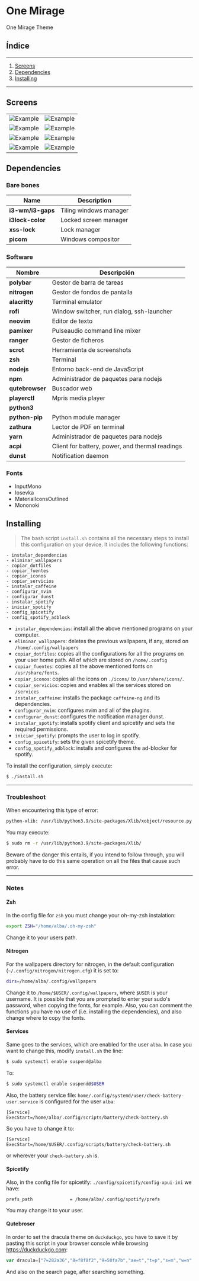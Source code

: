 # One Mirage

One Mirage Theme

## Índice

---

1. [Screens](#screens)
2. [Dependencies](#dependencies)
3. [Installing](#installing)

---

## Screens

|                                                            |                                                   |
| ---------------------------------------------------------- | ------------------------------------------------- |
| ![Example](screens/home.png?raw=true "Homepage")           | ![Example](screens/terminal.png?raw=true "Terminal and Qutebrowser")  |
| ![Example](screens/rofi.png?raw=true "Rofi")               | ![Example](screens/zathura.png?raw=true "Ranger") |
| ![Example](screens/ranger.png?raw=true "Ranger")           | ![Example](screens/spotify.png?raw=true "Spotify")      |
| ![Example](screens/lock_1.png?raw=true "Lockscreen")           | ![Example](screens/lock.png?raw=true "Lockscreen")      |

## Dependencies

### Bare bones

| Name              | Description            |
| ----------------- | ---------------------- |
| **i3-wm/i3-gaps** | Tiling windows manager |
| **i3lock-color**  | Locked screen manager  |
| **xss-lock**      | Lock manager           |
| **picom**         | Windows compositor     |

### Software

| Nombre          | Descripción                                                            |
| --------------- | ---------------------------------------------------------------------- |
| **polybar**     | Gestor de barra de tareas                                              |
| **nitrogen**    | Gestor de fondos de pantalla                                           |
| **alacritty**   | Terminal emulator                                                      |
| **rofi**        | Window switcher, run dialog, ssh-launcher                              |
| **neovim**      | Editor de texto                                                        |
| **pamixer**     | Pulseaudio command line mixer                                          |
| **ranger**      | Gestor de ficheros                                                     |
| **scrot**       | Herramienta de screenshots                                             |
| **zsh**         | Terminal                                                               |
| **nodejs**      | Entorno back-end de JavaScript                                         |
| **npm**         | Administrador de paquetes para nodejs                                  |
| **qutebrowser** | Buscador web                                                           |
| **playerctl**   | Mpris media player                                                     |
| **python3**     |                                                                        |
| **python-pip**  | Python module manager                                                  |
| **zathura**     | Lector de PDF en terminal                                              |
| **yarn**        | Administrador de paquetes para nodejs                                  |
| **acpi**        | Client for battery, power, and thermal readings                        |
| **dunst**       | Notification daemon                                                    |

### Fonts

- InputMono
- Iosevka
- MaterialIconsOutlined
- Mononoki

## Installing

> The bash script `install.sh` contains all the necessary steps to install this configuration on your device. It includes the following functions:

```
- instalar_dependencias
- eliminar_wallpapers
- copiar_dotfiles
- copiar_fuentes
- copiar_iconos
- copiar_servicios
- instalar_caffeine
- configurar_nvim
- configurar_dunst
- instalar_spotify
- iniciar_spotify
- config_spicetify
- config_spotify_adblock
```

- `instalar_dependencias`: install all the above mentioned programs on your computer.
- `eliminar_wallpapers`: deletes the previous wallpapers, if any, stored on `/home/.config/wallpapers`
- `copiar_dotfiles`: copies all the configurations for all the programs on your user home path. All of which are stored on `/home/.config`
- `copiar_fuentes`: copies all the above mentioned fonts on `/usr/share/fonts`.
- `copiar_iconos`: copies all the icons on `./icons/` to `/usr/share/icons/`.
- `copiar_servicios`: copies and enables all the services stored on `/services`
- `instalar_caffeine`: installs the package `caffeine-ng` and its dependencies.
- `configurar_nvim`: configures nvim and all of the plugins.
- `configurar_dunst`: configures the notification manager dunst.
- `instalar_spotify`: installs spotify client and spicetify and sets the required permissions.
- `iniciar_spotify`: prompts the user to log in spotify.
- `config_spicetify`: sets the given spicetify theme.
- `config_spotify_adblock`: installs and configures the ad-blocker for spotify.

To install the configuration, simply execute:

```bash
$ ./install.sh
```

---

### Troubleshoot

When encountering this type of error:

```bash
python-xlib: /usr/lib/python3.9/site-packages/Xlib/xobject/resource.py
```

You may execute:

```bash
$ sudo rm -r /usr/lib/python3.9/site-packages/Xlib/
```

Beware of the danger this entails, if you intend to follow through, you will probably have to do this same operation on all the files that cause such error.

---

### Notes


#### **Zsh**

In the config file for `zsh` you must change your oh-my-zsh instalation:

```bash
export ZSH="/home/alba/.oh-my-zsh"
```

Change it to your users path.

#### **Nitrogen**

For the wallpapers directory for nitrogen, in the default configuration (`~/.config/nitrogen/nitrogen.cfg`) it is set to:

```bash
dirs=/home/alba/.config/wallpapers
```

Change it to `/home/$USER/.config/wallpapers`, where `$USER` is your username.
It is possible that you are prompted to enter your sudo's password, when copying the fonts, for example.
Also, you can comment the functions you have no use of (i.e. installing the dependencies), and also change where to copy the fonts.

#### **Services**

Same goes to the services, which are enabled for the user `alba`. In case you want to change this, modify `install.sh` the line:

```bash
$ sudo systemctl enable suspend@alba
```

To:

```bash
$ sudo systemctl enable suspend@$USER
```

Also, the battery service file: `home/.config/systemd/user/check-battery-user.service` is configured for the user `alba`:

```config
[Service]
ExecStart=/home/alba/.config/scripts/battery/check-battery.sh
```

So you have to change it to: 

```config
[Service]
ExecStart=/home/$USER/.config/scripts/battery/check-battery.sh
```

or wherever your `check-battery.sh` is.

#### **Spicetify**

Also, in the config file for spicetify: `./config/spicetify/config-xpui-ini` we have:

```config
prefs_path              = /home/alba/.config/spotify/prefs
```

You may change it to your user.

#### **Qutebroser**

In order to set the dracula theme on `duckduckgo`, you have to save it by pasting this script in your browser console while browsing https://duckduckgo.com: 

```js
var dracula=["7=282a36","8=f8f8f2","9=50fa7b","ae=t","t=p","s=m","w=n","m=l","o=s","j=282a36","a=p","aa=bd93f9","u=-1","x=f1fa8c","y=44475a","af=1","ai=1","f=1"];for(var i=0;i<dracula.length;i++)document.cookie=dracula[i];alert('Appearance settings have successfully been updated!');location.reload();
```

And also on the search page, after searching something.
